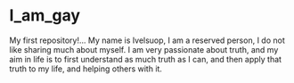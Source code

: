 # I_am_gay
My first repository!...
My name is Ivelsuop, I am a reserved person, I do not like sharing much about myself. I am very passionate about truth, and my aim in life is to first understand as much truth as I can, and then apply that truth to my life, and helping others with it. 
